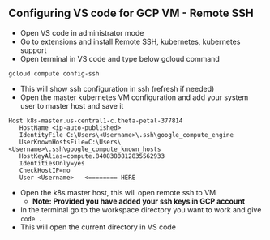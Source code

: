 ## Configuring VS code for GCP VM - Remote SSH
 - Open VS code in administrator mode
 - Go to extensions and install Remote SSH, kubernetes, kubernetes support
 - Open terminal in VS code and type below gcloud command
 ```
 gcloud compute config-ssh
 ```
 - This will show ssh configuration in ssh (refresh if needed)
 - Open the master kubernetes VM configuration and add your system user to master host and save it
 ```
 Host k8s-master.us-central1-c.theta-petal-377814
    HostName <ip-auto-published>
    IdentityFile C:\Users\<Username>\.ssh\google_compute_engine
    UserKnownHostsFile=C:\Users\<Username>\.ssh\google_compute_known_hosts
    HostKeyAlias=compute.8408380812835562933
    IdentitiesOnly=yes
    CheckHostIP=no
    User <Username>   <======== HERE
```
- Open the k8s master host, this will open remote ssh to VM
   - **Note: Provided you have added your ssh keys in GCP account**
- In the terminal go to the workspace directory you want to work and give ```code .```
- This will open the current directory in VS code
